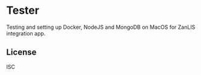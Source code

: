 # Tester

Testing and setting up Docker, NodeJS and MongoDB on MacOS for ZanLIS integration app.

## License

ISC
